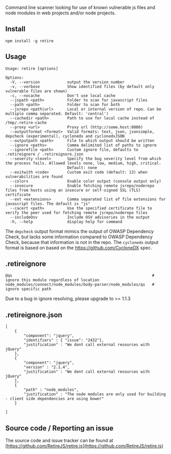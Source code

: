 Command line scanner looking for use of known vulnerable js files and node modules in web projects and/or node projects.

Install
-------

    npm install -g retire


Usage
-----

````
Usage: retire [options]

Options:
  -V, --version            output the version number
  -v, --verbose            Show identified files (by default only vulnerable files are shown)
  -c, --nocache            Don't use local cache
  --jspath <path>          Folder to scan for javascript files
  --path <path>            Folder to scan for both
  --jsrepo <path|url>      Local or internal version of repo. Can be multiple comma separated. Default: 'central')
  --cachedir <path>        Path to use for local cache instead of /tmp/.retire-cache
  --proxy <url>            Proxy url (http://some.host:8080)
  --outputformat <format>  Valid formats: text, json, jsonsimple, depcheck (experimental), cyclonedx and cyclonedxJSON
  --outputpath <path>      File to which output should be written
  --ignore <paths>         Comma delimited list of paths to ignore
  --ignorefile <path>      Custom ignore file, defaults to .retireignore / .retireignore.json
  --severity <level>       Specify the bug severity level from which the process fails. Allowed levels none, low, medium, high, critical.
                           Default: none
  --exitwith <code>        Custom exit code (default: 13) when vulnerabilities are found
  --colors                 Enable color output (console output only)
  --insecure               Enable fetching remote jsrepo/noderepo files from hosts using an insecure or self-signed SSL (TLS) certificate
  --ext <extensions>       Comma separated list of file extensions for javascript files. The default is "js"
  --cacert <path>          Use the specified certificate file to verify the peer used for fetching remote jsrepo/noderepo files
  --includeOsv             Include OSV advisories in the output
  -h, --help               display help for command
````

The `depcheck` output format mimics the output of OWASP Dependency Check, but lacks some information compared to OWASP Dependency Check, because that information is not in the repo.
The `cyclonedx` output format is based on based on the https://github.com/CycloneDX spec.

.retireignore
-------------
````
@qs                                                             # ignore this module regardless of location
node_modules/connect/node_modules/body-parser/node_modules/qs   # ignore specific path
````
Due to a bug in ignore resolving, please upgrade to >= 1.1.3

.retireignore.json
------------------
````
[
	{
		"component": "jquery",
		"identifiers" : { "issue": "2432"},
		"justification" : "We dont call external resources with jQuery"
	},
	{
		"component": "jquery",
		"version" : "2.1.4",
		"justification" : "We dont call external resources with jQuery"
	},
	{
		"path" : "node_modules",
		"justification" : "The node modules are only used for building - client side dependencies are using bower"
	}

]
````

Source code / Reporting an issue
--------------------------------
The source code and issue tracker can be found at [https://github.com/RetireJS/retire.js](https://github.com/RetireJS/retire.js)
